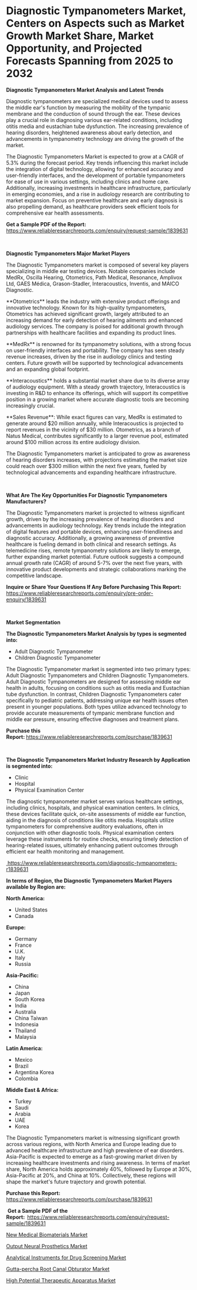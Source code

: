 <p><h1>Diagnostic Tympanometers Market, Centers on Aspects such as Market Growth Market Share, Market Opportunity, and Projected Forecasts Spanning from 2025 to 2032</h1></p><p><strong>Diagnostic Tympanometers Market Analysis and Latest Trends</strong></p>
<p><p>Diagnostic tympanometers are specialized medical devices used to assess the middle ear's function by measuring the mobility of the tympanic membrane and the conduction of sound through the ear. These devices play a crucial role in diagnosing various ear-related conditions, including otitis media and eustachian tube dysfunction. The increasing prevalence of hearing disorders, heightened awareness about early detection, and advancements in tympanometry technology are driving the growth of the market.</p><p>The Diagnostic Tympanometers Market is expected to grow at a CAGR of 5.3% during the forecast period. Key trends influencing this market include the integration of digital technology, allowing for enhanced accuracy and user-friendly interfaces, and the development of portable tympanometers for ease of use in various settings, including clinics and home care. Additionally, increasing investments in healthcare infrastructure, particularly in emerging economies, and a rise in audiology research are contributing to market expansion. Focus on preventive healthcare and early diagnosis is also propelling demand, as healthcare providers seek efficient tools for comprehensive ear health assessments.</p></p>
<p><strong>Get a Sample PDF of the Report:&nbsp;</strong> <a href="https://www.reliableresearchreports.com/enquiry/request-sample/1839631?utm_campaign=102&utm_medium=2&utm_source=Github&utm_content=ia&utm_term=05032025&utm_id=diagnostic-tympanometers">https://www.reliableresearchreports.com/enquiry/request-sample/1839631</a></p>
<p>&nbsp;</p>
<p><strong>Diagnostic Tympanometers Major Market Players</strong></p>
<p><p>The Diagnostic Tympanometers market is composed of several key players specializing in middle ear testing devices. Notable companies include MedRx, Oscilla Hearing, Otometrics, Path Medical, Resonance, Amplivox Ltd, GAES Médica, Grason-Stadler, Interacoustics, Inventis, and MAICO Diagnostic.</p><p>**Otometrics** leads the industry with extensive product offerings and innovative technology. Known for its high-quality tympanometers, Otometrics has achieved significant growth, largely attributed to an increasing demand for early detection of hearing ailments and enhanced audiology services. The company is poised for additional growth through partnerships with healthcare facilities and expanding its product lines.</p><p>**MedRx** is renowned for its tympanometry solutions, with a strong focus on user-friendly interfaces and portability. The company has seen steady revenue increases, driven by the rise in audiology clinics and testing centers. Future growth will be supported by technological advancements and an expanding global footprint.</p><p>**Interacoustics** holds a substantial market share due to its diverse array of audiology equipment. With a steady growth trajectory, Interacoustics is investing in R&D to enhance its offerings, which will support its competitive position in a growing market where accurate diagnostic tools are becoming increasingly crucial.</p><p>**Sales Revenue**: While exact figures can vary, MedRx is estimated to generate around $20 million annually, while Interacoustics is projected to report revenues in the vicinity of $30 million. Otometrics, as a branch of Natus Medical, contributes significantly to a larger revenue pool, estimated around $100 million across its entire audiology division.</p><p>The Diagnostic Tympanometers market is anticipated to grow as awareness of hearing disorders increases, with projections estimating the market size could reach over $300 million within the next five years, fueled by technological advancements and expanding healthcare infrastructure.</p></p>
<p>&nbsp;</p>
<p><strong>What Are The Key Opportunities For Diagnostic Tympanometers Manufacturers?</strong></p>
<p><p>The Diagnostic Tympanometers market is projected to witness significant growth, driven by the increasing prevalence of hearing disorders and advancements in audiology technology. Key trends include the integration of digital features and portable devices, enhancing user-friendliness and diagnostic accuracy. Additionally, a growing awareness of preventive healthcare is fueling demand in both clinical and research settings. As telemedicine rises, remote tympanometry solutions are likely to emerge, further expanding market potential. Future outlook suggests a compound annual growth rate (CAGR) of around 5-7% over the next five years, with innovative product developments and strategic collaborations marking the competitive landscape.</p></p>
<p><strong>Inquire or Share Your Questions If Any Before Purchasing This Report:</strong> <a href="https://www.reliableresearchreports.com/enquiry/pre-order-enquiry/1839631?utm_campaign=102&utm_medium=2&utm_source=Github&utm_content=ia&utm_term=05032025&utm_id=diagnostic-tympanometers">https://www.reliableresearchreports.com/enquiry/pre-order-enquiry/1839631</a></p>
<p>&nbsp;</p>
<p><strong>Market Segmentation</strong></p>
<p><strong>The Diagnostic Tympanometers Market Analysis by types is segmented into:</strong></p>
<p><ul><li>Adult Diagnostic Tympanometer</li><li>Children Diagnostic Tympanometer</li></ul></p>
<p><p>The Diagnostic Tympanometer market is segmented into two primary types: Adult Diagnostic Tympanometers and Children Diagnostic Tympanometers. Adult Diagnostic Tympanometers are designed for assessing middle ear health in adults, focusing on conditions such as otitis media and Eustachian tube dysfunction. In contrast, Children Diagnostic Tympanometers cater specifically to pediatric patients, addressing unique ear health issues often present in younger populations. Both types utilize advanced technology to provide accurate measurements of tympanic membrane function and middle ear pressure, ensuring effective diagnoses and treatment plans.</p></p>
<p><strong>Purchase this Report:&nbsp;</strong><a href="https://www.reliableresearchreports.com/purchase/1839631?utm_campaign=102&utm_medium=2&utm_source=Github&utm_content=ia&utm_term=05032025&utm_id=diagnostic-tympanometers">https://www.reliableresearchreports.com/purchase/1839631</a></p>
<p>&nbsp;</p>
<p><strong>The Diagnostic Tympanometers Market Industry Research by Application is segmented into:</strong></p>
<p><ul><li>Clinic</li><li>Hospital</li><li>Physical Examination Center</li></ul></p>
<p><p>The diagnostic tympanometer market serves various healthcare settings, including clinics, hospitals, and physical examination centers. In clinics, these devices facilitate quick, on-site assessments of middle ear function, aiding in the diagnosis of conditions like otitis media. Hospitals utilize tympanometers for comprehensive auditory evaluations, often in conjunction with other diagnostic tools. Physical examination centers leverage these instruments for routine checks, ensuring timely detection of hearing-related issues, ultimately enhancing patient outcomes through efficient ear health monitoring and management.</p></p>
<p><a href="https://www.reliableresearchreports.com/diagnostic-tympanometers-r1839631?utm_campaign=102&utm_medium=2&utm_source=Github&utm_content=ia&utm_term=05032025&utm_id=diagnostic-tympanometers">&nbsp;https://www.reliableresearchreports.com/diagnostic-tympanometers-r1839631</a></p>
<p><strong>In terms of Region, the Diagnostic Tympanometers Market Players available by Region are:</strong></p>
<p>
    <p> <strong> North America: </strong>
        <ul>
            <li>United States</li>
            <li>Canada</li>
        </ul>
        </p> 
    <p> <strong> Europe: </strong>
        <ul>
            <li>Germany</li>
            <li>France</li>
            <li>U.K.</li>
            <li>Italy</li>
            <li>Russia</li>
        </ul>
        </p> 
    <p> <strong> Asia-Pacific: </strong>
        <ul>
            <li>China</li>
            <li>Japan</li>
            <li>South Korea</li>
            <li>India</li>
            <li>Australia</li>
            <li>China Taiwan</li>
            <li>Indonesia</li>
            <li>Thailand</li>
            <li>Malaysia</li>
        </ul>
        </p> 
    <p> <strong> Latin America: </strong>
        <ul>
            <li>Mexico</li>
            <li>Brazil</li>
            <li>Argentina Korea</li>
            <li>Colombia</li>
        </ul>
        </p> 
    <p> <strong> Middle East & Africa: </strong>
        <ul>
            <li>Turkey</li>
            <li>Saudi</li>
            <li>Arabia</li>
            <li>UAE</li>
            <li>Korea</li>
        </ul>
    </p>
    </p>
<p><p>The Diagnostic Tympanometers market is witnessing significant growth across various regions, with North America and Europe leading due to advanced healthcare infrastructure and high prevalence of ear disorders. Asia-Pacific is expected to emerge as a fast-growing market driven by increasing healthcare investments and rising awareness. In terms of market share, North America holds approximately 40%, followed by Europe at 30%, Asia-Pacific at 20%, and China at 10%. Collectively, these regions will shape the market's future trajectory and growth potential.</p></p>
<p><strong>Purchase this Report: </strong><a href="https://www.reliableresearchreports.com/purchase/1839631?utm_campaign=102&utm_medium=2&utm_source=Github&utm_content=ia&utm_term=05032025&utm_id=diagnostic-tympanometers">https://www.reliableresearchreports.com/purchase/1839631</a></p>
<p>&nbsp;<strong>Get a Sample PDF of the Report:&nbsp;&nbsp;</strong><a href="https://www.reliableresearchreports.com/enquiry/request-sample/1839631?utm_campaign=102&utm_medium=2&utm_source=Github&utm_content=ia&utm_term=05032025&utm_id=diagnostic-tympanometers">https://www.reliableresearchreports.com/enquiry/request-sample/1839631</a></p>
<p><strong></strong></p>
<p><p><a href="https://github.com/kimanyuzuga/Market-Research-Report-List-1/blob/main/new-medical-biomaterials-market.md?utm_campaign=102&utm_medium=2&utm_source=Github&utm_content=ia&utm_term=05032025&utm_id=diagnostic-tympanometers">New Medical Biomaterials Market</a></p><p><a href="https://github.com/giardafshaxb/Market-Research-Report-List-1/blob/main/output-neural-prosthetics-market.md?utm_campaign=102&utm_medium=2&utm_source=Github&utm_content=ia&utm_term=05032025&utm_id=diagnostic-tympanometers">Output Neural Prosthetics Market</a></p><p><a href="https://github.com/ludongfomban/Market-Research-Report-List-1/blob/main/analytical-instruments-for-drug-screening-market.md?utm_campaign=102&utm_medium=2&utm_source=Github&utm_content=ia&utm_term=05032025&utm_id=diagnostic-tympanometers">Analytical Instruments for Drug Screening Market</a></p><p><a href="https://github.com/haimamuirev8/Market-Research-Report-List-1/blob/main/gutta-percha-root-canal-obturator-market.md?utm_campaign=102&utm_medium=2&utm_source=Github&utm_content=ia&utm_term=05032025&utm_id=diagnostic-tympanometers">Gutta-percha Root Canal Obturator Market</a></p><p><a href="https://github.com/naulasulakr0/Market-Research-Report-List-1/blob/main/high-potential-therapeutic-apparatus-market.md?utm_campaign=102&utm_medium=2&utm_source=Github&utm_content=ia&utm_term=05032025&utm_id=diagnostic-tympanometers">High Potential Therapeutic Apparatus Market</a></p></p>